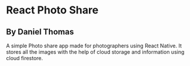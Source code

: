# React Photo Share
## By Daniel Thomas
A simple Photo share app made for photographers using React Native. It stores all the images with the help of cloud storage and information using cloud firestore. 